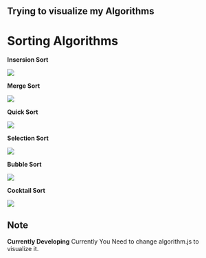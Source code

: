 ## Trying to visualize my Algorithms

# Sorting Algorithms

**Insersion Sort**

![](https://media.giphy.com/media/gHuUC94vtv13mvNOH0/giphy.gif)

**Merge Sort**

![](https://media.giphy.com/media/Zb6kF9TKKRujbyNZEC/giphy.gif)

**Quick Sort**

![](https://media.giphy.com/media/jpQDxVvJ3HX61Zdnjr/giphy.gif)

**Selection Sort**

![](https://media.giphy.com/media/h1QIEfxmVmdOVUd3JP/giphy.gif)


**Bubble Sort**

![](https://media.giphy.com/media/gFstrcVEP6Wee9f2om/giphy.gif)


**Cocktail Sort**

![](https://media.giphy.com/media/Q8yrFzP880uXKV9iEC/giphy.gif)

## Note

**Currently Developing**
Currently You Need to change algorithm.js to visualize it.
